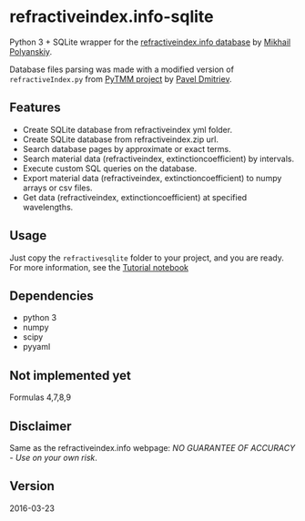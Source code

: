 # refractiveindex.info-sqlite
Python 3 + SQLite wrapper for the [refractiveindex.info database](http://refractiveindex.info/) by [Mikhail Polyanskiy](https://github.com/polyanskiy).

Database files parsing was made with a modified version of `refractiveIndex.py` from [PyTMM project](https://github.com/kitchenknif/PyTMM) by [Pavel Dmitriev](https://github.com/kitchenknif).

## Features
- Create SQLite database from refractiveindex yml folder.
- Create SQLite database from refractiveindex.zip url.
- Search database pages by approximate or exact terms.
- Search material data (refractiveindex, extinctioncoefficient) by intervals.
- Execute custom SQL queries on the database.
- Export material data (refractiveindex, extinctioncoefficient) to numpy arrays or csv files.
- Get data (refractiveindex, extinctioncoefficient) at specified wavelengths.

## Usage
Just copy the `refractivesqlite` folder to your project, and you are ready. For more information, see the [Tutorial notebook](Tutorial.ipynb)

## Dependencies
- python 3
- numpy
- scipy
- pyyaml

## Not implemented yet
Formulas 4,7,8,9

## Disclaimer
Same as the refractiveindex.info webpage: *NO GUARANTEE OF ACCURACY - Use on your own risk*.

## Version
2016-03-23
